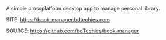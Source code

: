 
 A simple crossplatfotm desktop app to manage personal library.
 
 SITE: https://book-manager.bdtechies.com

 SOURCE: https://github.com/bdTechies/book-manager
